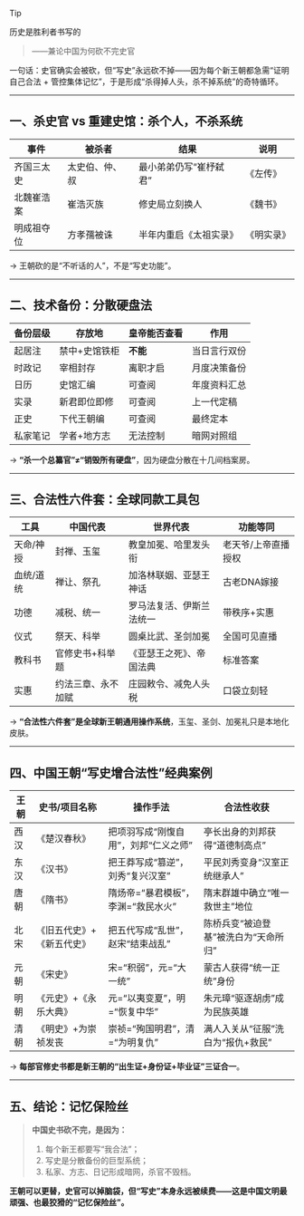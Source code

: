 > [!Tip]
> 历史是胜利者书写的

> ——兼论中国为何砍不完史官

一句话：史官确实会被砍，但“写史”永远砍不掉——因为每个新王朝都急需“证明自己合法 + 管控集体记忆”，于是形成“杀得掉人头，杀不掉系统”的奇特循环。

---

## 一、杀史官 vs 重建史馆：杀个人，不杀系统

| 事件 | 被杀者 | 结果 | 说明 |
|------|--------|------|------|
| 齐国三太史 | 太史伯、仲、叔 | 最小弟弟仍写“崔杼弑君” | 《左传》 |
| 北魏崔浩案 | 崔浩灭族 | 修史局立刻换人 | 《魏书》 |
| 明成祖夺位 | 方孝孺被诛 | 半年内重启《太祖实录》 | 《明实录》 |

→ 王朝砍的是“不听话的人”，不是“写史功能”。

---

## 二、技术备份：分散硬盘法

| 备份层级 | 存放地 | 皇帝能否查看 | 作用 |
|----------|--------|--------------|------|
| 起居注 | 禁中+史馆铁柜 | **不能** | 当日言行双份 |
| 时政记 | 宰相封存 | 离职才启 | 月度决策备份 |
| 日历 | 史馆汇编 | 可查阅 | 年度资料汇总 |
| 实录 | 新君即位即修 | 可查阅 | 上一代定稿 |
| 正史 | 下代王朝编 | 可查阅 | 最终定本 |
| 私家笔记 | 学者+地方志 | 无法控制 | 暗网对照组 |

→ **“杀一个总纂官”≠“销毁所有硬盘”**，因为硬盘分散在十几间档案房。

---

## 三、合法性六件套：全球同款工具包

| 工具 | 中国代表 | 世界代表 | 功能等同 |
|------|----------|----------|----------|
| 天命/神授 | 封禅、玉玺 | 教皇加冕、哈里发头衔 | 老天爷/上帝直播授权 |
| 血统/道统 | 禅让、祭孔 | 加洛林联姻、亚瑟王神话 | 古老DNA嫁接 |
| 功德 | 减税、统一 | 罗马法复活、伊斯兰法统一 | 带秩序+实惠 |
| 仪式 | 祭天、科举 | 圆桌比武、圣剑加冕 | 全国可见直播 |
| 教科书 | 官修史书+科举题 | 《亚瑟王之死》、帝国法典 | 标准答案 |
| 实惠 | 约法三章、永不加赋 | 庄园敕令、减免人头税 | 口袋立刻轻 |

→ **“合法性六件套”是全球新王朝通用操作系统**，玉玺、圣剑、加冕礼只是本地化皮肤。

---

## 四、中国王朝“写史增合法性”经典案例

| 王朝 | 史书/项目名称 | 操作手法 | 合法性收获 |
|------|----------------|----------|-------------|
| 西汉 | 《楚汉春秋》 | 把项羽写成“刚愎自用”，刘邦“仁义之师” | 亭长出身的刘邦获得“道德制高点” |
| 东汉 | 《汉书》 | 把王莽写成“篡逆”，刘秀“复兴汉室” | 平民刘秀变身“汉室正统继承人” |
| 唐朝 | 《隋书》 | 隋炀帝=“暴君模板”，李渊=“救民水火” | 隋末群雄中确立“唯一救世主”地位 |
| 北宋 | 《旧五代史》+《新五代史》 | 把五代写成“乱世”，赵宋“结束战乱” | 陈桥兵变“被迫登基”被洗白为“天命所归” |
| 元朝 | 《宋史》 | 宋=“积弱”，元=“大一统” | 蒙古人获得“统一正统”身份 |
| 明朝 | 《元史》+《永乐大典》 | 元=“以夷变夏”，明=“恢复中华” | 朱元璋“驱逐胡虏”成为民族英雄 |
| 清朝 | 《明史》+为崇祯发丧 | 崇祯=“殉国明君”，清=“为明复仇” | 满人入关从“征服”洗白为“报仇+救民” |

→ **每部官修史书都是新王朝的“出生证+身份证+毕业证”三证合一**。

---

## 五、结论：记忆保险丝

> **中国史书砍不完，是因为：**
> 1. 每个新王都要写“我合法”；
> 2. 写史是分散备份的巨型系统；
> 3. 私家、方志、日记形成暗网，杀官不毁档。

**王朝可以更替，史官可以掉脑袋，但“写史”本身永远被续费——这是中国文明最顽强、也最狡猾的“记忆保险丝”。**
